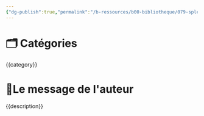 ```yaml
---
{"dg-publish":true,"permalink":"/b-ressources/b00-bibliotheque/079-splendeur-dans-le-secret-e-m-bounds/","title":"{{title}}","tags":["📓Book"],"noteIcon":""}
---
```



# 🗂 Catégories 
{{category}}

# 📍Le message de l'auteur
{{description}} 